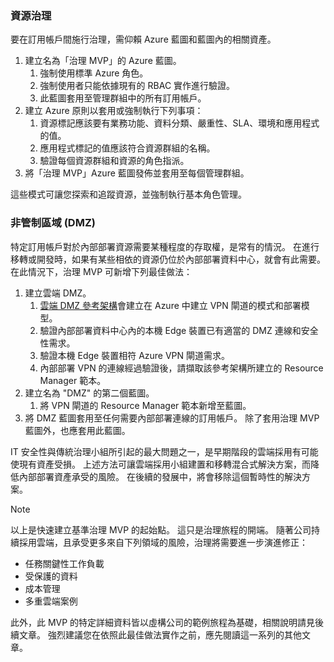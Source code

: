 <!-- TEMPLATE FILE - DO NOT ADD METADATA -->

### <a name="governance-of-resources"></a>資源治理

要在訂用帳戶間施行治理，需仰賴 Azure 藍圖和藍圖內的相關資產。

1. 建立名為「治理 MVP」的 Azure 藍圖。
    1. 強制使用標準 Azure 角色。
    2. 強制使用者只能依據現有的 RBAC 實作進行驗證。
    3. 此藍圖套用至管理群組中的所有訂用帳戶。
2. 建立 Azure 原則以套用或強制執行下列事項：
    1. 資源標記應該要有業務功能、資料分類、嚴重性、SLA、環境和應用程式的值。
    2. 應用程式標記的值應該符合資源群組的名稱。
    3. 驗證每個資源群組和資源的角色指派。
3. 將「治理 MVP」Azure 藍圖發佈並套用至每個管理群組。

這些模式可讓您探索和追蹤資源，並強制執行基本角色管理。

### <a name="demilitarized-zone-dmz"></a>非管制區域 (DMZ)

特定訂用帳戶對於內部部署資源需要某種程度的存取權，是常有的情況。 在進行移轉或開發時，如果有某些相依的資源仍位於內部部署資料中心，就會有此需要。 在此情況下，治理 MVP 可新增下列最佳做法：

1. 建立雲端 DMZ。
    1. [雲端 DMZ 參考架構](/azure/architecture/reference-architectures/dmz/secure-vnet-hybrid)會建立在 Azure 中建立 VPN 閘道的模式和部署模型。
    2. 驗證內部部署資料中心內的本機 Edge 裝置已有適當的 DMZ 連線和安全性需求。
    3. 驗證本機 Edge 裝置相符 Azure VPN 閘道需求。
    4. 內部部署 VPN 的連線經過驗證後，請擷取該參考架構所建立的 Resource Manager 範本。
2. 建立名為 "DMZ" 的第二個藍圖。
    1. 將 VPN 閘道的 Resource Manager 範本新增至藍圖。
3. 將 DMZ 藍圖套用至任何需要內部部署連線的訂用帳戶。 除了套用治理 MVP 藍圖外，也應套用此藍圖。

IT 安全性與傳統治理小組所引起的最大問題之一，是早期階段的雲端採用有可能使現有資產受損。 上述方法可讓雲端採用小組建置和移轉混合式解決方案，而降低內部部署資產承受的風險。 在後續的發展中，將會移除這個暫時性的解決方案。

> [!NOTE]
> 以上是快速建立基準治理 MVP 的起始點。 這只是治理旅程的開端。 隨著公司持續採用雲端，且承受更多來自下列領域的風險，治理將需要進一步演進修正：
>
> - 任務關鍵性工作負載
> - 受保護的資料
> - 成本管理
> - 多重雲端案例
>
>此外，此 MVP 的特定詳細資料皆以虛構公司的範例旅程為基礎，相關說明請見後續文章。 強烈建議您在依照此最佳做法實作之前，應先閱讀這一系列的其他文章。
